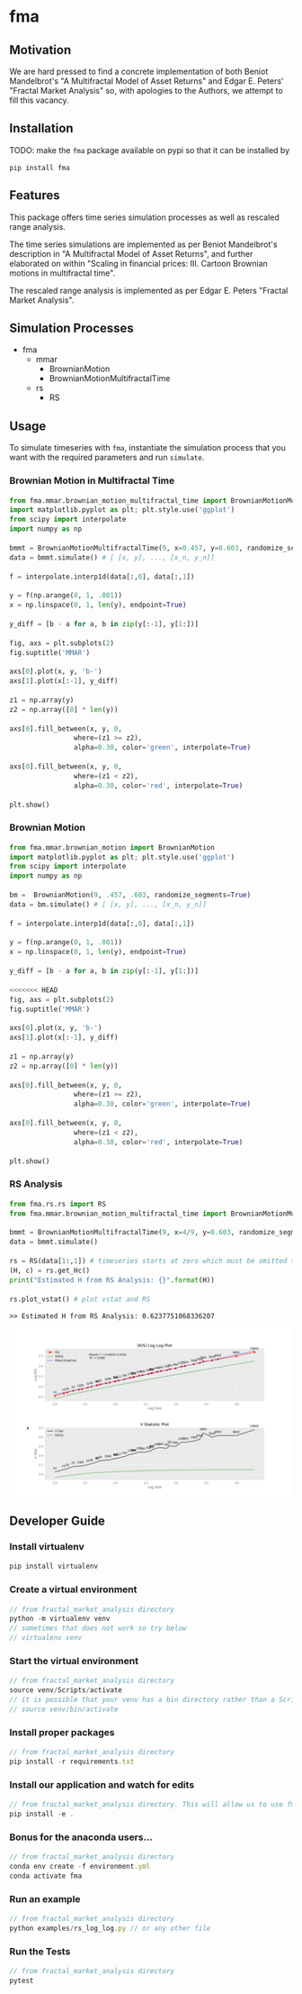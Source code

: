 # fma
## Motivation
We are hard pressed to find a concrete implementation of both Beniot Mandelbrot's "A Multifractal Model of Asset Returns" and Edgar E. Peters' "Fractal Market Analysis" so, with apologies to the Authors, we attempt to fill this vacancy.

## Installation
TODO: make the ```fma``` package available on pypi so that it can be installed by 
```
pip install fma
```

## Features
This package offers time series simulation processes as well as rescaled range analysis.

The time series simulations are implemented as per Beniot Mandelbrot's description in "A Multifractal Model of Asset Returns", and further elaborated on within "Scaling in financial prices: III. Cartoon Brownian motions in multifractal time". 

The rescaled range analysis is implemented as per Edgar E. Peters "Fractal Market Analysis".

## Simulation Processes
* fma
  * mmar
    * BrownianMotion
    * BrownianMotionMultifractalTime
  * rs
    * RS
    
## Usage
To simulate timeseries with ```fma```, instantiate the simulation process that you want with the required parameters and run ```simulate```.

### Brownian Motion in Multifractal Time
```python
from fma.mmar.brownian_motion_multifractal_time import BrownianMotionMultifractalTime
import matplotlib.pyplot as plt; plt.style.use('ggplot')
from scipy import interpolate
import numpy as np

bmmt = BrownianMotionMultifractalTime(9, x=0.457, y=0.603, randomize_segments=True, randomize_time=True, M=[0.6, 0.4])
data = bmmt.simulate() # [ [x, y], ..., [x_n, y_n]]

f = interpolate.interp1d(data[:,0], data[:,1])

y = f(np.arange(0, 1, .001))
x = np.linspace(0, 1, len(y), endpoint=True)

y_diff = [b - a for a, b in zip(y[:-1], y[1:])]

fig, axs = plt.subplots(2)
fig.suptitle('MMAR')

axs[0].plot(x, y, 'b-')
axs[1].plot(x[:-1], y_diff)

z1 = np.array(y)
z2 = np.array([0] * len(y))

axs[0].fill_between(x, y, 0,
                where=(z1 >= z2),
                alpha=0.30, color='green', interpolate=True)

axs[0].fill_between(x, y, 0,
                where=(z1 < z2),
                alpha=0.30, color='red', interpolate=True)

plt.show()
```

### Brownian Motion
```python
from fma.mmar.brownian_motion import BrownianMotion
import matplotlib.pyplot as plt; plt.style.use('ggplot')
from scipy import interpolate
import numpy as np

bm =  BrownianMotion(9, .457, .603, randomize_segments=True)
data = bm.simulate() # [ [x, y], ..., [x_n, y_n]]

f = interpolate.interp1d(data[:,0], data[:,1])

y = f(np.arange(0, 1, .001))
x = np.linspace(0, 1, len(y), endpoint=True)

y_diff = [b - a for a, b in zip(y[:-1], y[1:])]

<<<<<<< HEAD
fig, axs = plt.subplots(2)
fig.suptitle('MMAR')

axs[0].plot(x, y, 'b-')
axs[1].plot(x[:-1], y_diff)

z1 = np.array(y)
z2 = np.array([0] * len(y))

axs[0].fill_between(x, y, 0,
                where=(z1 >= z2),
                alpha=0.30, color='green', interpolate=True)

axs[0].fill_between(x, y, 0,
                where=(z1 < z2),
                alpha=0.30, color='red', interpolate=True)

plt.show()
```

### RS Analysis
```python
from fma.rs.rs import RS
from fma.mmar.brownian_motion_multifractal_time import BrownianMotionMultifractalTime

bmmt = BrownianMotionMultifractalTime(9, x=4/9, y=0.603, randomize_segments=False, randomize_time=False, M=[0.6, 0.4])
data = bmmt.simulate()

rs = RS(data[1:,1]) # timeseries starts at zero which must be omitted to avoid division error
(H, c) = rs.get_Hc()
print("Estimated H from RS Analysis: {}".format(H))

rs.plot_vstat() # plot vstat and RS
```
```
>> Estimated H from RS Analysis: 0.6237751068336207
```
![R/S Annalysis](https://github.com/hyperstripe50/fractal-market-analysis/blob/master/examples/RSA.png)

## Developer Guide
### Install virtualenv
```javascript
pip install virtualenv
```

### Create a virtual environment
```javascript
// from fractal_market_analysis directory
python -m virtualenv venv
// sometimes that does not work so try below
// virtualenv venv
```

### Start the virtual environment
```javascript
// from fractal_market_analysis directory
source venv/Scripts/activate
// it is possible that your venv has a bin directory rather than a Scripts directory. If so run the following
// source venv/bin/activate
```

### Install proper packages
```javascript
// from fractal_market_analysis directory
pip install -r requirements.txt
```

### Install our application and watch for edits
```javascript
// from fractal_market_analysis directory. This will allow us to use fma imports in our modules.
pip install -e .
```

### Bonus for the anaconda users...
```javascript
// from fractal_market_analysis directory
conda env create -f environment.yml
conda activate fma
```

### Run an example
```javascript
// from fractal_market_analysis directory
python examples/rs_log_log.py // or any other file
```

### Run the Tests
```javascript
// from fractal_market_analysis directory
pytest
```
